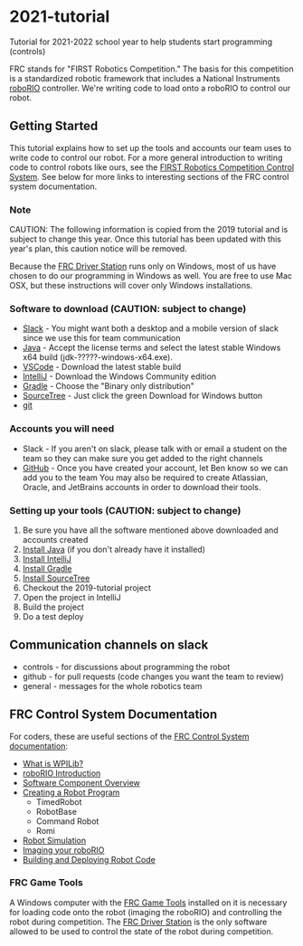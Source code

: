 # 2021-tutorial
Tutorial for 2021-2022 school year to help students start programming (controls)

FRC stands for "FIRST Robotics Competition."  The basis for this competition is a standardized robotic framework that includes a National Instruments [roboRIO](https://www.ni.com/en-us/support/model.roborio.html) controller.  We're writing code to load onto a roboRIO to control our robot.

## Getting Started

This tutorial explains how to set up the tools and accounts our team uses to write code to control our robot.  For a more general introduction to writing code to control robots like ours, see the [FIRST Robotics Competition Control System](https://docs.wpilib.org/en/stable/).  See below for more links to interesting sections of the FRC control system documentation.

### Note

CAUTION: The following information is copied from the 2019 tutorial and is subject to change this year.  Once this tutorial has been updated with this year's plan, this caution notice will be removed.

Because the [FRC Driver Station](https://docs.wpilib.org/en/stable/docs/controls-overviews/control-system-software.html#frc-driver-station-powered-by-ni-labview-windows-only) runs only on Windows, most of us have chosen to do our programming in Windows as well.  You are free to use Mac OSX, but these instructions will cover only Windows installations.

### Software to download (CAUTION: subject to change)
* [Slack](https://slack.com/downloads) - You might want both a desktop and a mobile version of slack since we use this for team communication
* [Java](https://www.oracle.com/technetwork/java/javase/downloads/index.html) - Accept the license terms and select the latest stable Windows x64 build (jdk-?????-windows-x64.exe). 
* [VSCode](https://code.visualstudio.com/) - Download the latest stable build
* [IntelliJ](https://www.jetbrains.com/idea/download/) - Download the Windows Community edition
* [Gradle](https://gradle.org/gradle-download/) - Choose the "Binary only distribution"
* [SourceTree](https://www.sourcetreeapp.com/) - Just click the green Download for Windows button
* [git](https://git-scm.com/)

### Accounts you will need
* Slack - If you aren't on slack, please talk with or email a student on the team so they can make sure you get added to the right channels
* [GitHub](https://github.com/join?source=header) - Once you have created your account, let Ben know so we can add you to the team
You may also be required to create Atlassian, Oracle, and JetBrains accounts in order to download their tools.

### Setting up your tools (CAUTION: subject to change)
1. Be sure you have all the software mentioned above downloaded and accounts created
2. [Install Java](https://github.com/frc5687/2019-tutorial/wiki/Install-Java) (if you don't already have it installed)
3. [Install IntelliJ](https://github.com/frc5687/2019-tutorial/wiki/Install-IntelliJ)
4. [Install Gradle](https://github.com/frc5687/2019-tutorial/wiki/Install-Gradle)
5. [Install SourceTree](https://github.com/frc5687/2019-tutorial/wiki/Install-SourceTree)
6. Checkout the 2019-tutorial project
7. Open the project in IntelliJ
8. Build the project
9. Do a test deploy

## Communication channels on slack

* controls - for discussions about programming the robot
* github - for pull requests (code changes you want the team to review)
* general - messages for the whole robotics team

## FRC Control System Documentation

For coders, these are useful sections of the [FRC Control System documentation](https://docs.wpilib.org/en/stable/):

* [What is WPILib?](https://docs.wpilib.org/en/stable/docs/software/what-is-wpilib.html)
* [roboRIO Introduction](https://docs.wpilib.org/en/stable/docs/software/roborio-info/roborio-introduction.html)
* [Software Component Overview](https://docs.wpilib.org/en/stable/docs/controls-overviews/control-system-software.html)
* [Creating a Robot Program](https://docs.wpilib.org/en/stable/docs/software/vscode-overview/creating-robot-program.html)
  - TimedRobot
  - RobotBase
  - Command Robot
  - Romi
* [Robot Simulation](https://docs.wpilib.org/en/stable/docs/software/wpilib-tools/robot-simulation/introduction.html)
* [Imaging your roboRIO](https://docs.wpilib.org/en/stable/docs/zero-to-robot/step-3/imaging-your-roborio.html)
* [Building and Deploying Robot Code](https://docs.wpilib.org/en/stable/docs/software/vscode-overview/deploying-robot-code.html)

### FRC Game Tools

A Windows computer with the [FRC Game Tools](https://docs.wpilib.org/en/stable/docs/zero-to-robot/step-2/frc-game-tools.html) installed on it is necessary for loading code onto the robot (imaging the roboRIO) and controlling the robot during competition.  The [FRC Driver Station](https://docs.wpilib.org/en/stable/docs/controls-overviews/control-system-software.html#frc-driver-station-powered-by-ni-labview-windows-only) is the only software allowed to be used to control the state of the robot during competition.